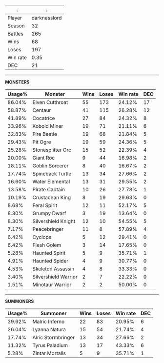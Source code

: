 .|.
|-|-
Player|darknesslord
Season|32
Battles|265
Wins|68
Loses|197
Win rate|0.35
DEC|21

---
**MONSTERS**

Usage%|Monster|Wins|Loses|Win rate|DEC|
-|-|-|-|-|-|
86.04%|Elven Cutthroat|55|173|24.12%|17|
58.87%|Centaur|41|115|26.28%|12|
41.89%|Cocatrice|27|84|24.32%|8|
33.96%|Kobold Miner|19|71|21.11%|6|
32.83%|Fire Beetle|19|68|21.84%|5|
29.43%|Pit Ogre|19|59|24.36%|5|
25.28%|Stonesplitter Orc|15|52|22.39%|4|
20.00%|Giant Roc|9|44|16.98%|2|
18.11%|Goblin Sorcerer|8|40|16.67%|2|
17.74%|Spineback Turtle|13|34|27.66%|2|
16.60%|Water Elemental|13|31|29.55%|2|
13.58%|Pirate Captain|10|26|27.78%|1|
10.19%|Crustacean King|8|19|29.63%|0|
8.68%|Feral Spirit|12|11|52.17%|5|
8.30%|Grumpy Dwarf|3|19|13.64%|0|
8.30%|Silvershield Knight|12|10|54.55%|5|
7.17%|Peacebringer|11|8|57.89%|4|
6.42%|Cyclops|5|12|29.41%|0|
6.42%|Flesh Golem|3|14|17.65%|0|
5.28%|Haunted Spirit|5|9|35.71%|1|
4.91%|Haunted Spider|4|9|30.77%|0|
4.53%|Skeleton Assassin|4|8|33.33%|0|
3.40%|Silvershield Warrior|2|7|22.22%|0|
1.51%|Minotaur Warrior|2|2|50.00%|0|

---
**SUMMONERS**

Usage%|Summoner|Wins|Loses|Win rate|DEC|
-|-|-|-|-|-|
39.62%|Malric Inferno|22|83|20.95%|6|
26.04%|Lyanna Natura|15|54|21.74%|4|
17.74%|Alric Stormbringer|13|34|27.66%|2|
11.32%|Tyrus Paladium|13|17|43.33%|6|
5.28%|Zintar Mortalis|5|9|35.71%|1|
